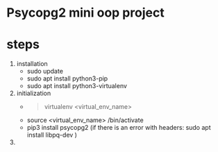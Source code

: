 <h1>Psycopg2 mini oop project </h1>

steps
===

1. installation
    + sudo update
    + sudo apt install python3-pip
    - sudo apt install python3-virtualenv
2. initialization
    - >virtualenv <virtual_env_name> 
    - source <virtual_env_name> /bin/activate
    - pip3 install psycopg2 (if there is an error with headers: sudo apt install libpq-dev )
3. 



